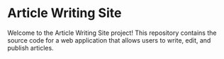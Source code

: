 # Article Writing Site

Welcome to the Article Writing Site project! This repository contains the source code for a web application that allows users to write, edit, and publish articles.

